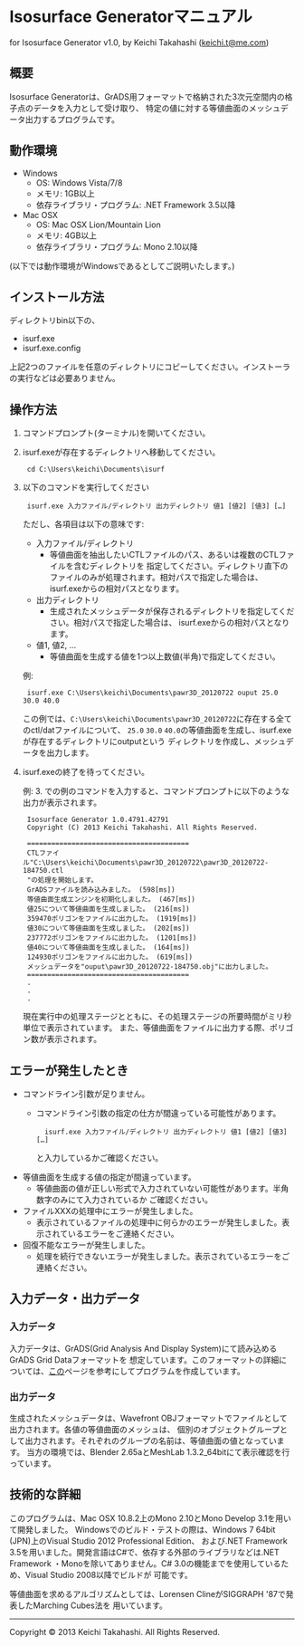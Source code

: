 # Isosurface Generatorマニュアル
for Isosurface Generator v1.0, by Keichi Takahashi (<keichi.t@me.com>)

## 概要
Isosurface Generatorは、GrADS用フォーマットで格納された3次元空間内の格子点のデータを入力として受け取り、
特定の値に対する等値曲面のメッシュデータ出力するプログラムです。

## 動作環境
- Windows
	- OS: Windows Vista/7/8
	- メモリ: 1GB以上
	- 依存ライブラリ・プログラム: .NET Framework 3.5以降
- Mac OSX
	- OS: Mac OSX Lion/Mountain Lion
	- メモリ: 4GB以上
	- 依存ライブラリ・プログラム: Mono 2.10以降

(以下では動作環境がWindowsであるとしてご説明いたします。)

## インストール方法
ディレクトリbin以下の、

- isurf.exe
- isurf.exe.config

上記2つのファイルを任意のディレクトリにコピーしてください。インストーラの実行などは必要ありません。

## 操作方法
1. コマンドプロンプト(ターミナル)を開いてください。
2. isurf.exeが存在するディレクトリへ移動してください。

		cd C:\Users\keichi\Documents\isurf
3. 以下のコマンドを実行してください

		isurf.exe 入力ファイル/ディレクトリ 出力ディレクトリ 値1 [値2] [値3] […]

	ただし、各項目は以下の意味です:
	- 入力ファイル/ディレクトリ
		- 等値曲面を抽出したいCTLファイルのパス、あるいは複数のCTLファイルを含むディレクトリを
		指定してください。ディレクトリ直下のファイルのみが処理されます。相対パスで指定した場合は、
		isurf.exeからの相対パスとなります。
	- 出力ディレクトリ
		- 生成されたメッシュデータが保存されるディレクトリを指定してください。相対パスで指定した場合は、
		isurf.exeからの相対パスとなります。
	- 値1, 値2, ...
		- 等値曲面を生成する値を1つ以上数値(半角)で指定してください。

	例:

		isurf.exe C:\Users\keichi\Documents\pawr3D_20120722 ouput 25.0 30.0 40.0

	この例では、`C:\Users\keichi\Documents\pawr3D_20120722`に存在する全てのctl/datファイルについて、
	`25.0` `30.0` `40.0`の等値曲面を生成し、isurf.exeが存在するディレクトリにoutputという
	ディレクトリを作成し、メッシュデータを出力します。

4. isurf.exeの終了を待ってください。

	例: 3. での例のコマンドを入力すると、コマンドプロンプトに以下のような出力が表示されます。

		Isosurface Generator 1.0.4791.42791
		Copyright (C) 2013 Keichi Takahashi. All Rights Reserved.

		========================================
		CTLファイル"C:\Users\keichi\Documents\pawr3D_20120722\pawr3D_20120722-184750.ctl
		"の処理を開始します。
		GrADSファイルを読み込みました。 (598[ms])
		等値曲面生成エンジンを初期化しました。 (467[ms])
		値25について等値曲面を生成しました。 (216[ms])
		359470ポリゴンをファイルに出力した。 (1919[ms])
		値30について等値曲面を生成しました。 (202[ms])
		237772ポリゴンをファイルに出力した。 (1201[ms])
		値40について等値曲面を生成しました。 (164[ms])
		124930ポリゴンをファイルに出力した。 (619[ms])
		メッシュデータを"ouput\pawr3D_20120722-184750.obj"に出力しました。
		========================================
		.
		.
		.

	現在実行中の処理ステージとともに、その処理ステージの所要時間がミリ秒単位で表示されています。
	また、等値曲面をファイルに出力する際、ポリゴン数が表示されます。


## エラーが発生したとき
- コマンドライン引数が足りません。
	- コマンドライン引数の指定の仕方が間違っている可能性があります。

			isurf.exe 入力ファイル/ディレクトリ 出力ディレクトリ 値1 [値2] [値3] […]

		と入力しているかご確認ください。
- 等値曲面を生成する値の指定が間違っています。
	- 等値曲面の値が正しい形式で入力されていない可能性があります。半角数字のみにて入力されているか
	ご確認ください。
- ファイルXXXの処理中にエラーが発生しました。
	- 表示されているファイルの処理中に何らかのエラーが発生しました。表示されているエラーをご連絡ください。
- 回復不能なエラーが発生しました。
	- 処理を続行できないエラーが発生しました。表示されているエラーをご連絡ください。

## 入力データ・出力データ
### 入力データ
入力データは、GrADS(Grid Analysis And Display System)にて読み込めるGrADS Grid Dataフォーマットを
想定しています。このフォーマットの詳細については、[この](http://www.iges.org/grads/gadoc/descriptorfile.html)ページを参考にしてプログラムを作成しています。

### 出力データ
生成されたメッシュデータは、Wavefront OBJフォーマットでファイルとして出力されます。各値の等値曲面のメッシュは、
個別のオブジェクトグループとして出力されます。それぞれのグループの名前は、等値曲面の値となっています。
当方の環境では、Blender 2.65aとMeshLab 1.3.2_64bitにて表示確認を行っています。

## 技術的な詳細
このプログラムは、Mac OSX 10.8.2上のMono 2.10とMono Develop 3.1を用いて開発しました。
Windowsでのビルド・テストの際は、Windows 7 64bit (JPN)上のVisual Studio 2012 Professional Edition、
および.NET Framework 3.5を用いました。開発言語はC#で、依存する外部のライブラリなどは.NET Framework
・Monoを除いてありません。C# 3.0の機能までを使用しているため、Visual Studio 2008以降でビルドが
可能です。

等値曲面を求めるアルゴリズムとしては、Lorensen ClineがSIGGRAPH '87で発表したMarching Cubes法を
用いています。

---

Copyright © 2013 Keichi Takahashi. All Rights Reserved.

